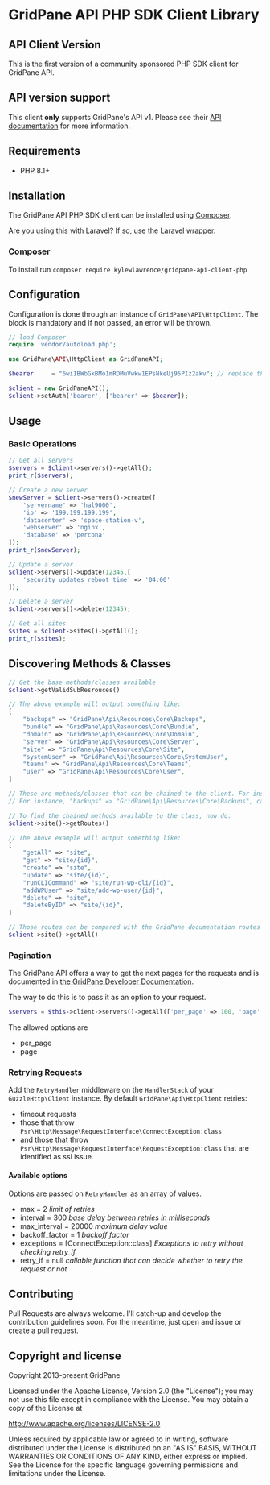 # GridPane API PHP SDK Client Library #

## API Client Version

This is the first version of a community sponsored PHP SDK client for GridPane API.

## API version support

This client **only** supports GridPane's API v1.  Please see their [API documentation](https://gridpane.com/kb/gridpane-api-introduction-and-postman-documentation/) for more information.

## Requirements
* PHP 8.1+

## Installation

The GridPane API PHP SDK client can be installed using [Composer](https://packagist.org/packages/kylewlawrence/gridpane-api-client-php).

Are you using this with Laravel? If so, use the [Laravel wrapper](https://github.com/KyleWLawrence/gridpane-laravel).

### Composer

To install run `composer require kylewlawrence/gridpane-api-client-php`

## Configuration

Configuration is done through an instance of `GridPane\API\HttpClient`.
The block is mandatory and if not passed, an error will be thrown.

``` php
// load Composer
require 'vendor/autoload.php';

use GridPane\API\HttpClient as GridPaneAPI;

$bearer     = "6wiIBWbGkBMo1mRDMuVwkw1EPsNkeUj95PIz2akv"; // replace this with your GridPane Personal Access/Bearer token

$client = new GridPaneAPI();
$client->setAuth('bearer', ['bearer' => $bearer]);
```

## Usage

### Basic Operations

``` php
// Get all servers
$servers = $client->servers()->getAll();
print_r($servers);

// Create a new server
$newServer = $client->servers()->create([
    'servername' => 'hal9000',                          
    'ip' => '199.199.199.199',                        
    'datacenter' => 'space-station-v',                     
    'webserver' => 'nginx',      
    'database' => 'percona'
]);
print_r($newServer);

// Update a server
$client->servers()->update(12345,[
    'security_updates_reboot_time' => '04:00'
]);

// Delete a server
$client->servers()->delete(12345);

// Get all sites
$sites = $client->sites()->getAll();
print_r($sites);
```

## Discovering Methods & Classes

``` php
// Get the base methods/classes available
$client->getValidSubResrouces()

// The above example will output something like:
[
    "backups" => "GridPane\Api\Resources\Core\Backups",
    "bundle" => "GridPane\Api\Resources\Core\Bundle",
    "domain" => "GridPane\Api\Resources\Core\Domain",
    "server" => "GridPane\Api\Resources\Core\Server",
    "site" => "GridPane\Api\Resources\Core\Site",
    "systemUser" => "GridPane\Api\Resources\Core\SystemUser",
    "teams" => "GridPane\Api\Resources\Core\Teams",
    "user" => "GridPane\Api\Resources\Core\User",
]

// These are methods/classes that can be chained to the client. For instance:
// For instance, "backups" => "GridPane\Api\Resources\Core\Backups", can be used as $client->backups()

// To find the chained methods available to the class, now do:
$client->site()->getRoutes()

// The above example will output something like:
[
    "getAll" => "site",
    "get" => "site/{id}",
    "create" => "site",
    "update" => "site/{id}",
    "runCLICommand" => "site/run-wp-cli/{id}",
    "addWPUser" => "site/add-wp-user/{id}",
    "delete" => "site",
    "deleteByID" => "site/{id}",
]

// Those routes can be compared with the GridPane documentation routes and run as chained methods such as the below command to get all sites:
$client->site()->getAll()
```

### Pagination

The GridPane API offers a way to get the next pages for the requests and is documented in [the GridPane Developer Documentation](https://developer.zendesk.com/rest_api/docs/core/introduction#pagination).

The way to do this is to pass it as an option to your request.

``` php
$servers = $this->client->servers()->getAll(['per_page' => 100, 'page' => 2]);
```

The allowed options are
* per_page
* page

### Retrying Requests

Add the `RetryHandler` middleware on the `HandlerStack` of your `GuzzleHttp\Client` instance. By default `GridPane\Api\HttpClient` 
retries: 
* timeout requests
* those that throw `Psr\Http\Message\RequestInterface\ConnectException:class`
* and those that throw `Psr\Http\Message\RequestInterface\RequestException:class` that are identified as ssl issue.

#### Available options

Options are passed on `RetryHandler` as an array of values.

* max = 2 _limit of retries_
* interval = 300 _base delay between retries in milliseconds_
* max_interval = 20000 _maximum delay value_
* backoff_factor = 1 _backoff factor_
* exceptions = [ConnectException::class] _Exceptions to retry without checking retry_if_
* retry_if = null _callable function that can decide whether to retry the request or not_

## Contributing

Pull Requests are always welcome. I'll catch-up and develop the contribution guidelines soon. For the meantime, just open and issue or create a pull request.

## Copyright and license

Copyright 2013-present GridPane

Licensed under the Apache License, Version 2.0 (the "License"); you may not use this file except in compliance with the License.
You may obtain a copy of the License at

http://www.apache.org/licenses/LICENSE-2.0

Unless required by applicable law or agreed to in writing, software distributed under the License is distributed on an "AS IS" BASIS, WITHOUT WARRANTIES OR CONDITIONS OF ANY KIND, either express or implied. See the License for the specific language governing permissions and limitations under the License.

